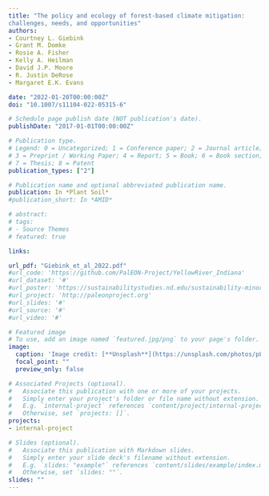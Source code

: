 ```yaml
---
title: "The policy and ecology of forest‑based climate mitigation:
challenges, needs, and opportunities"
authors:
- Courtney L. Giebink
- Grant M. Domke
- Rosie A. Fisher
- Kelly A. Heilman
- David J.P. Moore
- R. Justin DeRose
- Margaret E.K. Evans

date: "2022-01-20T00:00:00Z"
doi: "10.1007/s11104-022-05315-6"

# Schedule page publish date (NOT publication's date).
publishDate: "2017-01-01T00:00:00Z"

# Publication type.
# Legend: 0 = Uncategorized; 1 = Conference paper; 2 = Journal article;
# 3 = Preprint / Working Paper; 4 = Report; 5 = Book; 6 = Book section;
# 7 = Thesis; 8 = Patent
publication_types: ["2"]

# Publication name and optional abbreviated publication name.
publication: In *Plant Soil*
#publication_short: In *AMID*

# abstract:
# tags:
# - Source Themes
# featured: true

links:

url_pdf: "Giebink_et_al_2022.pdf"
#url_code: 'https://github.com/PalEON-Project/YellowRiver_Indiana'
#url_dataset: '#'
#url_poster: 'https://sustainabilitystudies.nd.edu/sustainability-minor/capstone-projects/2017/broderick/'
#url_project: 'http://paleonproject.org'
#url_slides: '#'
#url_source: '#'
#url_video: '#'

# Featured image
# To use, add an image named `featured.jpg/png` to your page's folder. 
image:
  caption: 'Image credit: [**Unsplash**](https://unsplash.com/photos/pLCdAaMFLTE)'
  focal_point: ""
  preview_only: false

# Associated Projects (optional).
#   Associate this publication with one or more of your projects.
#   Simply enter your project's folder or file name without extension.
#   E.g. `internal-project` references `content/project/internal-project/index.md`.
#   Otherwise, set `projects: []`.
projects:
- internal-project

# Slides (optional).
#   Associate this publication with Markdown slides.
#   Simply enter your slide deck's filename without extension.
#   E.g. `slides: "example"` references `content/slides/example/index.md`.
#   Otherwise, set `slides: ""`.
slides: ""
---
```




